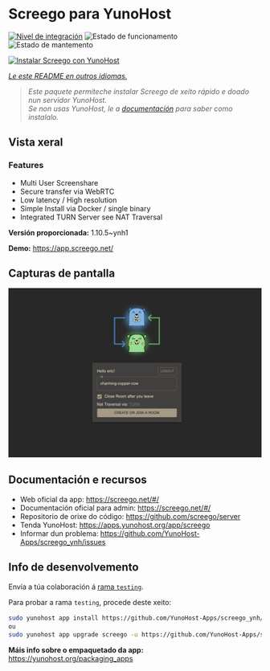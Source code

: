 <!--
NOTA: Este README foi creado automáticamente por <https://github.com/YunoHost/apps/tree/master/tools/readme_generator>
NON debe editarse manualmente.
-->

# Screego para YunoHost

[![Nivel de integración](https://dash.yunohost.org/integration/screego.svg)](https://ci-apps.yunohost.org/ci/apps/screego/) ![Estado de funcionamento](https://ci-apps.yunohost.org/ci/badges/screego.status.svg) ![Estado de mantemento](https://ci-apps.yunohost.org/ci/badges/screego.maintain.svg)

[![Instalar Screego con YunoHost](https://install-app.yunohost.org/install-with-yunohost.svg)](https://install-app.yunohost.org/?app=screego)

*[Le este README en outros idiomas.](./ALL_README.md)*

> *Este paquete permíteche instalar Screego de xeito rápido e doado nun servidor YunoHost.*  
> *Se non usas YunoHost, le a [documentación](https://yunohost.org/install) para saber como instalalo.*

## Vista xeral

### Features

- Multi User Screenshare
- Secure transfer via WebRTC
- Low latency / High resolution
- Simple Install via Docker / single binary
- Integrated TURN Server see NAT Traversal


**Versión proporcionada:** 1.10.5~ynh1

**Demo:** <https://app.screego.net/>

## Capturas de pantalla

![Captura de pantalla de Screego](./doc/screenshots/screenshot.png)

## Documentación e recursos

- Web oficial da app: <https://screego.net/#/>
- Documentación oficial para admin: <https://screego.net/#/>
- Repositorio de orixe do código: <https://github.com/screego/server>
- Tenda YunoHost: <https://apps.yunohost.org/app/screego>
- Informar dun problema: <https://github.com/YunoHost-Apps/screego_ynh/issues>

## Info de desenvolvemento

Envía a túa colaboración á [rama `testing`](https://github.com/YunoHost-Apps/screego_ynh/tree/testing).

Para probar a rama `testing`, procede deste xeito:

```bash
sudo yunohost app install https://github.com/YunoHost-Apps/screego_ynh/tree/testing --debug
ou
sudo yunohost app upgrade screego -u https://github.com/YunoHost-Apps/screego_ynh/tree/testing --debug
```

**Máis info sobre o empaquetado da app:** <https://yunohost.org/packaging_apps>
